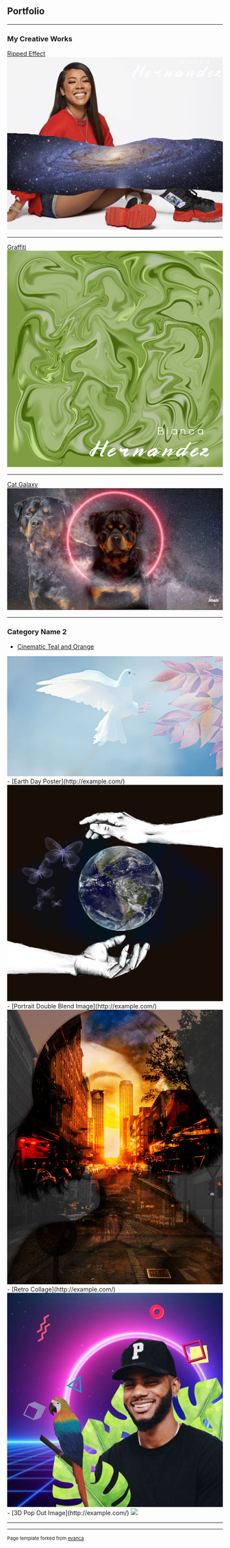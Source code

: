 ## Portfolio

---

### My Creative Works 

[Ripped Effect](/sample_page)
<img src="images/celebrity galaxy.jpg?raw=true"/>

---
[Graffiti](/pdf/sample_presentation.pdf)
<img src="images/graffiti .png?raw=true"/>

---
[Cat Galaxy](http://example.com/)
<img src="images/doggalaxy.jpg?raw=true"/>

---

### Category Name 2

- [Cinematic Teal and Orange](http://example.com/)
<img src="images/dove-Cinematic Orange and Teal Color Grade.jpg?raw=true"/>
- [Earth Day Poster](http://example.com/)
<img src="images/earth day.jpg?raw=true"/>
- [Portrait Double Blend Image](http://example.com/)
<img src="images/portrait double blend image .jpg?raw=true"/>
- [Retro Collage](http://example.com/)
<img src="images/retro collage .jpg?raw=true"/>
- [3D Pop Out Image](http://example.com/)
<img src="images/3D pop ou effect.jpg?raw=true"/>

---




---
<p style="font-size:11px">Page template forked from <a href="https://github.com/evanca/quick-portfolio">evanca</a></p>
<!-- Remove above link if you don't want to attibute -->
